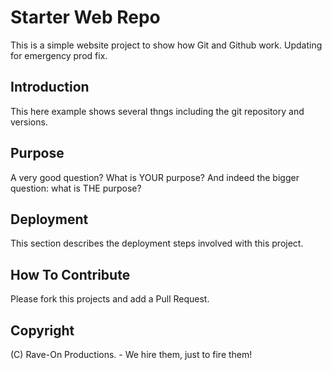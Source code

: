 # Starter Web Repo

This is a simple website project to show
how Git and Github work. Updating for
emergency prod fix.

## Introduction

This here example shows several thngs
including the git repository and versions.

## Purpose

A very good question? What is YOUR purpose?
And indeed the bigger question: what is THE purpose?

## Deployment

This section describes the deployment steps involved
with this project.

## How To Contribute

Please fork this projects and add a Pull Request.

## Copyright

(C) Rave-On Productions. - We hire them, just to fire them!
